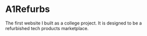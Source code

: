 # A1Refurbs
The first website I built as a college project. It is designed to be a refurbished tech products marketplace. 
